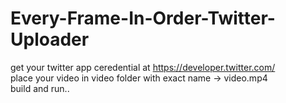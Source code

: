 # Every-Frame-In-Order-Twitter-Uploader
get your twitter app ceredential at https://developer.twitter.com/<br/>
place your video in video folder with exact name -> video.mp4<br/>
build and run..
